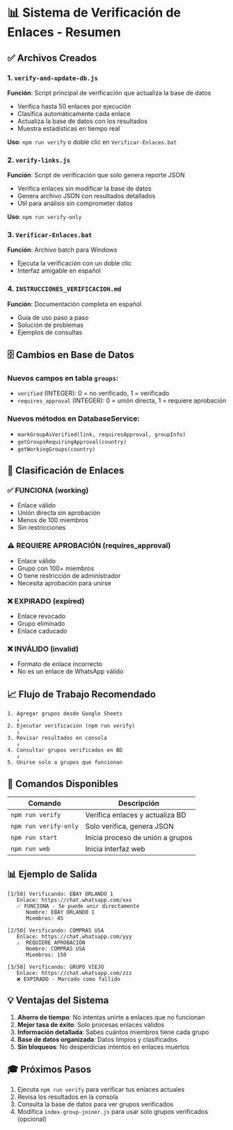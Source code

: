 # 📊 Sistema de Verificación de Enlaces - Resumen

## ✅ Archivos Creados

### 1. `verify-and-update-db.js`
**Función**: Script principal de verificación que actualiza la base de datos
- Verifica hasta 50 enlaces por ejecución
- Clasifica automáticamente cada enlace
- Actualiza la base de datos con los resultados
- Muestra estadísticas en tiempo real

**Uso**: `npm run verify` o doble clic en `Verificar-Enlaces.bat`

### 2. `verify-links.js`
**Función**: Script de verificación que solo genera reporte JSON
- Verifica enlaces sin modificar la base de datos
- Genera archivo JSON con resultados detallados
- Útil para análisis sin comprometer datos

**Uso**: `npm run verify-only`

### 3. `Verificar-Enlaces.bat`
**Función**: Archivo batch para Windows
- Ejecuta la verificación con un doble clic
- Interfaz amigable en español

### 4. `INSTRUCCIONES_VERIFICACION.md`
**Función**: Documentación completa en español
- Guía de uso paso a paso
- Solución de problemas
- Ejemplos de consultas

## 🗄️ Cambios en Base de Datos

### Nuevos campos en tabla `groups`:
- `verified` (INTEGER): 0 = no verificado, 1 = verificado
- `requires_approval` (INTEGER): 0 = unión directa, 1 = requiere aprobación

### Nuevos métodos en DatabaseService:
- `markGroupAsVerified(link, requiresApproval, groupInfo)`
- `getGroupsRequiringApproval(country)`
- `getWorkingGroups(country)`

## 🎯 Clasificación de Enlaces

### ✅ FUNCIONA (working)
- Enlace válido
- Unión directa sin aprobación
- Menos de 100 miembros
- Sin restricciones

### ⚠️ REQUIERE APROBACIÓN (requires_approval)
- Enlace válido
- Grupo con 100+ miembros
- O tiene restricción de administrador
- Necesita aprobación para unirse

### ❌ EXPIRADO (expired)
- Enlace revocado
- Grupo eliminado
- Enlace caducado

### ❌ INVÁLIDO (invalid)
- Formato de enlace incorrecto
- No es un enlace de WhatsApp válido

## 📈 Flujo de Trabajo Recomendado

```
1. Agregar grupos desde Google Sheets
   ↓
2. Ejecutar verificación (npm run verify)
   ↓
3. Revisar resultados en consola
   ↓
4. Consultar grupos verificados en BD
   ↓
5. Unirse solo a grupos que funcionan
```

## 🔧 Comandos Disponibles

| Comando | Descripción |
|---------|-------------|
| `npm run verify` | Verifica enlaces y actualiza BD |
| `npm run verify-only` | Solo verifica, genera JSON |
| `npm run start` | Inicia proceso de unión a grupos |
| `npm run web` | Inicia interfaz web |

## 📊 Ejemplo de Salida

```
[1/50] Verificando: EBAY ORLANDO 1
   Enlace: https://chat.whatsapp.com/xxx
   ✅ FUNCIONA - Se puede unir directamente
      Nombre: EBAY ORLANDO 1
      Miembros: 45

[2/50] Verificando: COMPRAS USA
   Enlace: https://chat.whatsapp.com/yyy
   ⚠️  REQUIERE APROBACIÓN
      Nombre: COMPRAS USA
      Miembros: 150

[3/50] Verificando: GRUPO VIEJO
   Enlace: https://chat.whatsapp.com/zzz
   ❌ EXPIRADO - Marcado como fallido
```

## 💡 Ventajas del Sistema

1. **Ahorro de tiempo**: No intentas unirte a enlaces que no funcionan
2. **Mejor tasa de éxito**: Solo procesas enlaces válidos
3. **Información detallada**: Sabes cuántos miembros tiene cada grupo
4. **Base de datos organizada**: Datos limpios y clasificados
5. **Sin bloqueos**: No desperdicias intentos en enlaces muertos

## 🎓 Próximos Pasos

1. Ejecuta `npm run verify` para verificar tus enlaces actuales
2. Revisa los resultados en la consola
3. Consulta la base de datos para ver grupos verificados
4. Modifica `index-group-joiner.js` para usar solo grupos verificados (opcional)
